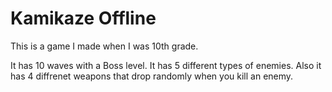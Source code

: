 # Kamikaze Offline
This is a game I made when I was 10th grade.

It has 10 waves with a Boss level.
It has 5 different types of enemies.
Also it has 4 diffrenet weapons that drop randomly when you kill an enemy.

